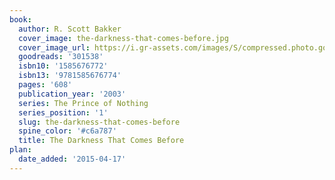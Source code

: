 ```yaml
---
book:
  author: R. Scott Bakker
  cover_image: the-darkness-that-comes-before.jpg
  cover_image_url: https://i.gr-assets.com/images/S/compressed.photo.goodreads.com/books/1421630062l/301538._SX98_.jpg
  goodreads: '301538'
  isbn10: '1585676772'
  isbn13: '9781585676774'
  pages: '608'
  publication_year: '2003'
  series: The Prince of Nothing
  series_position: '1'
  slug: the-darkness-that-comes-before
  spine_color: '#c6a787'
  title: The Darkness That Comes Before
plan:
  date_added: '2015-04-17'
---
```

